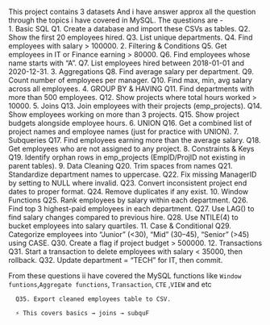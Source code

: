 This project contains 3 datasets 
And i have answer approx all the question through the topics i have covered in MySQL.
The questions are -      
            1. Basic SQL
            Q1. Create a database and import these CSVs as tables.
            Q2. Show the first 20 employees hired.
            Q3. List unique departments.
            Q4. Find employees with salary > 100000.
            2. Filtering & Conditions
            Q5. Get employees in IT or Finance earning > 80000.
            Q6. Find employees whose name starts with “A”.
            Q7. List employees hired between 2018-01-01 and 2020-12-31.
            3. Aggregations
            Q8. Find average salary per department.
            Q9. Count number of employees per manager.
            Q10. Find max, min, avg salary across all employees.
            4. GROUP BY & HAVING
            Q11. Find departments with more than 500 employees.
            Q12. Show projects where total hours worked > 10000.
            5. Joins
            Q13. Join employees with their projects (emp_projects).
            Q14. Show employees working on more than 3 projects.
            Q15. Show project budgets alongside employee hours.
            6. UNION
            Q16. Get a combined list of project names and employee names (just for practice with UNION).
            7. Subqueries
            Q17. Find employees earning more than the average salary.
            Q18. Get employees who are not assigned to any project.
            8. Constraints & Keys
            Q19. Identify orphan rows in emp_projects (EmpID/ProjID not existing in parent tables).
            9. Data Cleaning
            Q20. Trim spaces from names
            Q21. Standardize department names to uppercase.
            Q22. Fix missing ManagerID by setting to NULL where invalid.
            Q23. Convert inconsistent project end dates to proper format.
            Q24. Remove duplicates if any exist.
            10. Window Functions
            Q25. Rank employees by salary within each department.
            Q26. Find top 3 highest-paid employees in each department.
            Q27. Use LAG() to find salary changes compared to previous hire.
            Q28. Use NTILE(4) to bucket employees into salary quartiles.
            11. Case & Conditional
            Q29. Categorize employees into “Junior” (<30), “Mid” (30–45), “Senior” (>45) using CASE.
            Q30. Create a flag if project budget > 500000.
            12. Transactions
            Q31. Start a transaction to delete employees with salary < 35000, then rollback.
            Q32. Update department = “TECH” for IT, then commit.
            
From these questions ii have covered the MySQL functions like `Window funtions`,`Aggregate functions`, `Transaction`, `CTE` ,`VIEW` and etc            
      
      Q35. Export cleaned employees table to CSV.
      
      ⚡ This covers basics → joins → subquF
